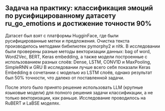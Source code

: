 ## Задача на практику: классификация эмоций по русифицированному датасету ru_go_emotions и достижение точности 90%

Датасет был взят с платформы HugginFace, где были русифицированные метки и предложения. Очистка текста производилось методами бибилиотек pymorphy2 и nltk.
В исследовании были проверены разные методы векторизации данных: bag of word, Word2Vec, BERT, Keras embedding, а также модели построенные с использованием разных слоёв: Dense, LSTM, CONV1D и MaxPooling, SimpleRNN и GRU
В исследовании лучше всего себя показали Keras Embedding в сочетании с моделью из LSTM слоёв, однако результат был 50% точности, что далеко от поставленной задачи.

После этого было принято решение использовать LLM (крупные языковые модели) для полного решения задачи классификации, а не только векторизации, как раньше. Исследование проводилось на RuBERT и LaBSE моделях.
